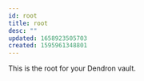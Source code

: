 ```yaml
---
id: root
title: root
desc: ""
updated: 1658923505703
created: 1595961348801
---
```


This is the root for your Dendron vault.


